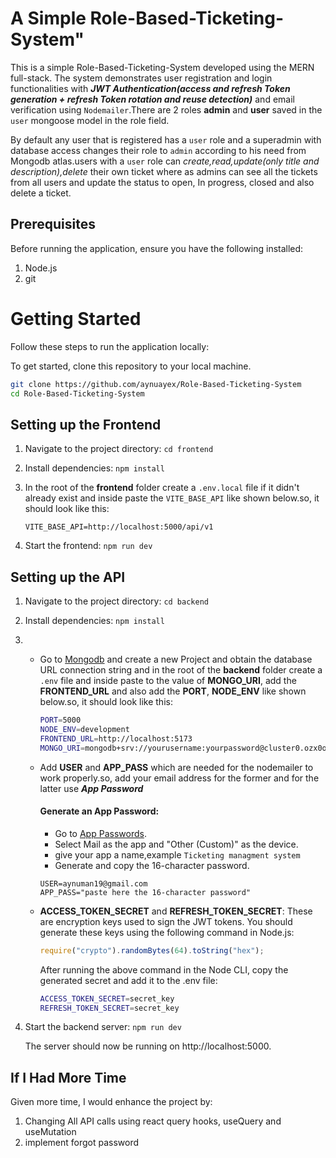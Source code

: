 # A Simple Role-Based-Ticketing-System"

This is a simple Role-Based-Ticketing-System developed using the MERN full-stack. The system demonstrates user registration and login functionalities with **_JWT Authentication(access and refresh Token generation + refresh Token rotation and reuse detection)_** and email verification using `Nodemailer`.There are 2 roles **admin** and **user** saved in the `user` mongoose model in the role field.

By default any user that is registered has a `user` role and a superadmin with database access changes their role to `admin` according to his need from Mongodb atlas.users with a `user` role can _create,read,update(only title and description),delete_ their own ticket where as admins can see all the tickets from all users and update the status to open, In progress, closed and also delete a ticket.

## Prerequisites

Before running the application, ensure you have the following installed:

1. Node.js
2. git

# Getting Started

Follow these steps to run the application locally:

To get started, clone this repository to your local machine.

```bash
git clone https://github.com/aynuayex/Role-Based-Ticketing-System
cd Role-Based-Ticketing-System
```

## Setting up the Frontend

1. Navigate to the project directory:
   `cd frontend
`
2. Install dependencies:
   `npm install`

3. In the root of the **frontend** folder create a `.env.local` file if it didn't already exist and inside paste the `VITE_BASE_API` like shown below.so, it should look like this:
   ```
   VITE_BASE_API=http://localhost:5000/api/v1
   ```
4. Start the frontend:
   `npm run dev`

## Setting up the API

1. Navigate to the project directory:
   `cd backend
`
2. Install dependencies:
   `npm install`

3. - Go to [Mongodb](https://cloud.mongodb.com/) and create a    new Project and obtain the database URL connection string
     and in the root of the **backend** folder create a `.env` file and inside paste to the value of **MONGO_URI**, add the **FRONTEND_URL** and also add the **PORT**, **NODE_ENV** like shown below.so, it should look like this:
        ```bash
        PORT=5000
        NODE_ENV=development
        FRONTEND_URL=http://localhost:5173
        MONGO_URI=mongodb+srv://yourusername:yourpassword@cluster0.ozx0o.mongodb.net/TicketDB?retryWrites=true&w=majority&appName=Cluster0
        ```
   - Add **USER** and **APP_PASS** which are needed for the nodemailer to work properly.so, add your email address for the former and for the latter use ***App Password*** 
        #### Generate an App Password:

        - Go to [App Passwords](https://myaccount.google.com/apppasswords).
        - Select Mail as the app and "Other (Custom)" as the device.
        - give your app a name,example `Ticketing managment system`
        - Generate and copy the 16-character password.

        ```
        USER=aynuman19@gmail.com
        APP_PASS="paste here the 16-character password"
        ```

   - **ACCESS_TOKEN_SECRET** and **REFRESH_TOKEN_SECRET**: These are encryption keys used to sign the JWT tokens. You should generate these keys using the following command in Node.js:

        ```js
        require("crypto").randomBytes(64).toString("hex");
        ```

        After running the above command in the Node CLI, copy the generated secret and add it to the .env file:

        ```bash
        ACCESS_TOKEN_SECRET=secret_key
        REFRESH_TOKEN_SECRET=secret_key
        ```

4. Start the backend server:
   `npm run dev`

   The server should now be running on http://localhost:5000.

## If I Had More Time

Given more time, I would enhance the project by:

1. Changing All API calls using react query hooks, useQuery and useMutation
2. implement forgot password

